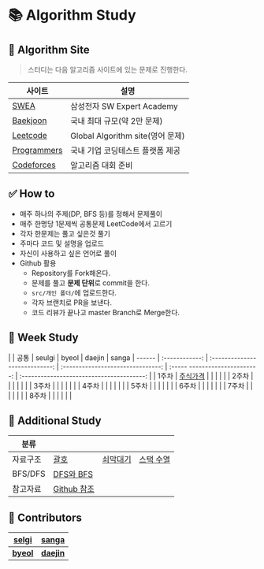 # :books: Algorithm Study

## :orange_book: Algorithm Site

> 스터디는 다음 알고리즘 사이트에 있는 문제로 진행한다.

| 사이트 | 설명 |
|---|---|
| [SWEA](https://swexpertacademy.com/main/main.do) | 삼성전자 SW Expert Academy |
| [Baekjoon](https://www.acmicpc.net/) | 국내 최대 규모(약 2만 문제) |
| [Leetcode](https://leetcode.com/) | Global Algorithm site(영어 문제) |
| [Programmers](https://programmers.co.kr/) | 국내 기업 코딩테스트 플랫폼 제공 |
| [Codeforces](https://codeforces.com/) | 알고리즘 대회 준비 |

## ✅ How to

- 매주 하나의 주제(DP, BFS 등)를 정해서 문제풀이
- 매주 한명당 1문제씩 공통문제 LeetCode에서 고르기
- 각자 한문제는 풀고 싶은것 풀기
- 주마다 코드 및 설명을 업로드
- 자신이 사용하고 싶은 언어로 풀이
- Github 활용
  - Repository를 Fork해온다.
  - 문제를 풀고 **문제 단위**로 commit을 한다.
  - `src/개인 폴더/`에 업로드한다.
  - 각자 브랜치로 PR을 보낸다.
  - 코드 리뷰가 끝나고 master Branch로 Merge한다.

## :green_book: Week Study

|       |   공통        |           seulgi               |        byeol                        |                 daejin        |                            sanga        | 
------ | :------------: | :----------------------------: | :-------------------------------: | :----- ----------------------: | :---------------------------------------: |
| 1주차  | [주식가격](https://programmers.co.kr/learn/courses/30/lessons/42584) |              |    |        | |
| 2주차  |     |              |    |        | |
| 3주차  |     |              |    |        | |
| 4주차  |     |              |    |        | |
| 5주차  |     |              |    |        | |
| 6주차  |     |              |    |        | |
| 7주차  |     |              |    |        | |
| 8주차  |     |              |    |        | |

## :blue_book: Additional Study

| 분류     |                                                   |                                                   |                                                   |
| -------- | ------------------------------------------------- | ------------------------------------------------- | ------------------------------------------------- |
| 자료구조 | [괄호](https://www.acmicpc.net/problem/9012)      | [쇠막대기](https://www.acmicpc.net/problem/10799) | [스택 수열](https://www.acmicpc.net/problem/1874) |
| BFS/DFS  | [DFS와 BFS](https://www.acmicpc.net/problem/1260) |                                                   |                                            |
| 참고자료  | [Github 참조](https://dev-youngjun.tistory.com/47)|                                                   |                 |

## :raising_hand: Contributors

| [**selgi**](https://github.com/seulgi00112)     | [**sanga**](https://github.com/sanga125) |
| ----------------------------------------------- | ----------------------------------------- |
| [**byeol**](https://github.com/imstargit) | [**daejin**](https://github.com/uiokmju)     |
